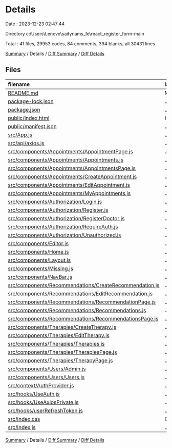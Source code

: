 # Details

Date : 2023-12-23 02:47:44

Directory c:\\Users\\Lenovo\\saitynams_fe\\react_register_form-main

Total : 41 files,  29953 codes, 84 comments, 394 blanks, all 30431 lines

[Summary](results.md) / Details / [Diff Summary](diff.md) / [Diff Details](diff-details.md)

## Files
| filename | language | code | comment | blank | total |
| :--- | :--- | ---: | ---: | ---: | ---: |
| [README.md](/README.md) | Markdown | 9 | 0 | 9 | 18 |
| [package-lock.json](/package-lock.json) | JSON | 27,205 | 0 | 1 | 27,206 |
| [package.json](/package.json) | JSON | 40 | 0 | 1 | 41 |
| [public/index.html](/public/index.html) | HTML | 17 | 23 | 3 | 43 |
| [public/manifest.json](/public/manifest.json) | JSON | 25 | 0 | 1 | 26 |
| [src/App.js](/src/App.js) | JavaScript | 72 | 0 | 10 | 82 |
| [src/api/axios.js](/src/api/axios.js) | JavaScript | 10 | 0 | 2 | 12 |
| [src/components/Appointments/AppointmentPage.js](/src/components/Appointments/AppointmentPage.js) | JavaScript | 55 | 1 | 10 | 66 |
| [src/components/Appointments/Appointments.js](/src/components/Appointments/Appointments.js) | JavaScript | 138 | 9 | 16 | 163 |
| [src/components/Appointments/AppointmentsPage.js](/src/components/Appointments/AppointmentsPage.js) | JavaScript | 25 | 0 | 5 | 30 |
| [src/components/Appointments/CreateAppointment.js](/src/components/Appointments/CreateAppointment.js) | JavaScript | 121 | 3 | 17 | 141 |
| [src/components/Appointments/EditAppointment.js](/src/components/Appointments/EditAppointment.js) | JavaScript | 121 | 0 | 14 | 135 |
| [src/components/Appointments/MyAppointments.js](/src/components/Appointments/MyAppointments.js) | JavaScript | 124 | 0 | 17 | 141 |
| [src/components/Authorization/Login.js](/src/components/Authorization/Login.js) | JavaScript | 91 | 3 | 14 | 108 |
| [src/components/Authorization/Register.js](/src/components/Authorization/Register.js) | JavaScript | 200 | 4 | 22 | 226 |
| [src/components/Authorization/RegisterDoctor.js](/src/components/Authorization/RegisterDoctor.js) | JavaScript | 197 | 4 | 24 | 225 |
| [src/components/Authorization/RequireAuth.js](/src/components/Authorization/RequireAuth.js) | JavaScript | 15 | 0 | 4 | 19 |
| [src/components/Authorization/Unauthorized.js](/src/components/Authorization/Unauthorized.js) | JavaScript | 16 | 0 | 4 | 20 |
| [src/components/Editor.js](/src/components/Editor.js) | JavaScript | 62 | 0 | 9 | 71 |
| [src/components/Home.js](/src/components/Home.js) | JavaScript | 12 | 0 | 4 | 16 |
| [src/components/Layout.js](/src/components/Layout.js) | JavaScript | 9 | 0 | 2 | 11 |
| [src/components/Missing.js](/src/components/Missing.js) | JavaScript | 13 | 0 | 2 | 15 |
| [src/components/NavBar.js](/src/components/NavBar.js) | JavaScript | 35 | 2 | 7 | 44 |
| [src/components/Recommendations/CreateRecommendation.js](/src/components/Recommendations/CreateRecommendation.js) | JavaScript | 74 | 9 | 14 | 97 |
| [src/components/Recommendations/EditRecommendation.js](/src/components/Recommendations/EditRecommendation.js) | JavaScript | 91 | 3 | 13 | 107 |
| [src/components/Recommendations/RecommendationPage.js](/src/components/Recommendations/RecommendationPage.js) | JavaScript | 47 | 1 | 7 | 55 |
| [src/components/Recommendations/Recommendations.js](/src/components/Recommendations/Recommendations.js) | JavaScript | 126 | 0 | 15 | 141 |
| [src/components/Recommendations/RecommendationsPage.js](/src/components/Recommendations/RecommendationsPage.js) | JavaScript | 25 | 0 | 5 | 30 |
| [src/components/Therapies/CreateTherapy.js](/src/components/Therapies/CreateTherapy.js) | JavaScript | 124 | 10 | 14 | 148 |
| [src/components/Therapies/EditTherapy.js](/src/components/Therapies/EditTherapy.js) | JavaScript | 102 | 1 | 14 | 117 |
| [src/components/Therapies/Therapies.js](/src/components/Therapies/Therapies.js) | JavaScript | 120 | 4 | 12 | 136 |
| [src/components/Therapies/TherapiesPage.js](/src/components/Therapies/TherapiesPage.js) | JavaScript | 13 | 0 | 2 | 15 |
| [src/components/Therapies/TherapyPage.js](/src/components/Therapies/TherapyPage.js) | JavaScript | 49 | 1 | 6 | 56 |
| [src/components/Users/Admin.js](/src/components/Users/Admin.js) | JavaScript | 13 | 0 | 2 | 15 |
| [src/components/Users/Users.js](/src/components/Users/Users.js) | JavaScript | 78 | 2 | 9 | 89 |
| [src/context/AuthProvider.js](/src/context/AuthProvider.js) | JavaScript | 11 | 0 | 4 | 15 |
| [src/hooks/UseAuth.js](/src/hooks/UseAuth.js) | JavaScript | 6 | 0 | 2 | 8 |
| [src/hooks/UseAxiosPrivate.js](/src/hooks/UseAxiosPrivate.js) | JavaScript | 37 | 0 | 7 | 44 |
| [src/hooks/userRefreshToken.js](/src/hooks/userRefreshToken.js) | JavaScript | 22 | 0 | 3 | 25 |
| [src/index.css](/src/index.css) | CSS | 385 | 4 | 66 | 455 |
| [src/index.js](/src/index.js) | JavaScript | 18 | 0 | 1 | 19 |

[Summary](results.md) / Details / [Diff Summary](diff.md) / [Diff Details](diff-details.md)